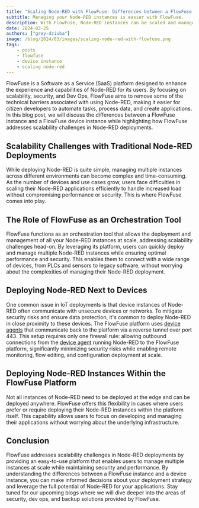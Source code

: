 ```yaml
---
title: "Scaling Node-RED with FlowFuse: Differences between a FlowFuse Instance and a Device Instance"
subtitle: Managing your Node-RED instances is easier with FlowFuse.
description: With FlowFuse, Node-RED instances can be scaled and managed easily.
date: 2024-03-25
authors: ["grey-dziuba"]
image: /blog/2024/03/images/scaling-node-red-with-flowfuse.png
tags:
    - posts
    - flowfuse
    - device instance
    - scaling node-red
---
```


FlowFuse is a Software as a Service (SaaS) platform designed to enhance the experience and capabilities of Node-RED for its users. By focusing on scalability, security, and Dev Ops, FlowFuse aims to remove some of the technical barriers associated with using Node-RED, making it easier for citizen developers to automate tasks, process data, and create applications. In this blog post, we will discuss the differences between a FlowFuse instance and a FlowFuse device instance while highlighting how FlowFuse addresses scalability challenges in Node-RED deployments.

<!--more-->

## Scalability Challenges with Traditional Node-RED Deployments

While deploying Node-RED is quite simple, managing multiple instances across different environments can become complex and time-consuming. As the number of devices and use cases grow, users face difficulties in scaling their Node-RED applications efficiently to handle increased load without compromising performance or security. This is where FlowFuse comes into play.

## The Role of FlowFuse as an Orchestration Tool

FlowFuse functions as an orchestration tool that allows the deployment and management of all your Node-RED instances at scale, addressing scalability challenges head-on. By leveraging its platform, users can quickly deploy and manage multiple Node-RED instances while ensuring optimal performance and security. This enables them to connect with a wide range of devices, from PLCs and sensors to legacy software, without worrying about the complexities of managing their Node-RED deployment.

## Deploying Node-RED Next to Devices

One common issue in IoT deployments is that device instances of Node-RED often communicate with unsecure devices or networks. To mitigate security risks and ensure data protection, it's common to deploy Node-RED in close proximity to these devices. The FlowFuse platform uses [device agents](/product/device-agent/) that communicate back to the platform via a reverse tunnel over port 443. This setup requires only one firewall rule: allowing outbound connections from the [device agent](/product/device-agent/) running Node-RED to the FlowFuse platform, significantly minimizing security risks while enabling remote monitoring, flow editing, and configuration deployment at scale.

## Deploying Node-RED Instances Within the FlowFuse Platform

Not all instances of Node-RED need to be deployed at the edge and can be deployed anywhere. FlowFuse offers this flexibility in cases where users prefer or require deploying their Node-RED instances within the platform itself. This capability allows users to focus on developing and managing their applications without worrying about the underlying infrastructure.

## Conclusion

FlowFuse addresses scalability challenges in Node-RED deployments by providing an easy-to-use platform that enables users to manage multiple instances at scale while maintaining security and performance. By understanding the differences between a FlowFuse instance and a device instance, you can make informed decisions about your deployment strategy and leverage the full potential of Node-RED for your applications. Stay tuned for our upcoming blogs where we will dive deeper into the areas of security, dev ops, and backup solutions provided by FlowFuse.

